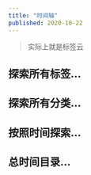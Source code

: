 ```yaml
---
title: "时间轴"
published: 2020-10-22
---
```


> 实际上就是标签云

## 探索所有标签...

## 探索所有分类...

## 按照时间探索...

## 总时间目录...
